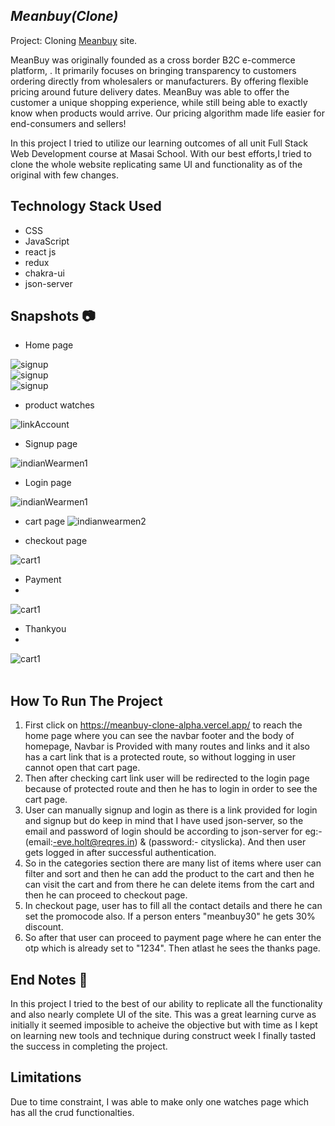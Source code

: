 ## _Meanbuy(Clone)_

Project: Cloning [Meanbuy](https://www.meanbuy.com/) site.

MeanBuy was originally founded as a cross border B2C e-commerce platform, . It primarily focuses on bringing transparency to customers ordering directly from wholesalers or manufacturers. By offering flexible pricing around future delivery dates. MeanBuy was able to offer the customer a unique shopping experience, while still being able to exactly know when products would arrive. Our pricing algorithm made life easier for end-consumers and sellers!

In this project I tried to utilize our learning outcomes of all unit Full Stack Web Development course at Masai School. With our best efforts,I tried to clone the whole website replicating same UI and functionality as of the original with few changes.

## Technology Stack Used

- CSS
- JavaScript
- react js
- redux 
- chakra-ui
- json-server

## Snapshots 📷
- Home page

![signup](https://github.com/abhi72181/meanbuy_clone/blob/main/public/images/Screenshot%20(754).png?raw=true)
<br />
![signup](https://github.com/abhi72181/meanbuy_clone/blob/main/public/images/Screenshot%20(756).png?raw=true)
<br />
![signup](https://github.com/abhi72181/meanbuy_clone/blob/main/public/images/Screenshot%20(758).png?raw=true)
<br />



- product watches


![linkAccount](https://github.com/abhi72181/meanbuy_clone/blob/main/public/images/watch.png?raw=true)
<!-- https://github.com/abhi72181/meanbuy_clone/blob/main/public/images/watch.png?raw=true -->


- Signup page

![indianWearmen1](https://github.com/abhi72181/meanbuy_clone/blob/main/public/images/signup.png?raw=true)

- Login page

![indianWearmen1](https://github.com/abhi72181/meanbuy_clone/blob/main/public/images/login.png?raw=true)

- cart page 
![indianwearmen2](https://github.com/abhi72181/meanbuy_clone/blob/main/public/images/cartpage.png?raw=true)

- checkout page

![cart1](https://github.com/abhi72181/meanbuy_clone/blob/main/public/images/checkout.png?raw=true)


- Payment 
- 
![cart1](https://github.com/abhi72181/meanbuy_clone/blob/main/public/images/payment.png?raw=true)

- Thankyou
- 
![cart1](https://github.com/abhi72181/meanbuy_clone/blob/main/public/images/thanks.png?raw=true)
<br/> <br/> 






## How To Run The Project
1. First click on https://meanbuy-clone-alpha.vercel.app/ to reach the home page where you can see the navbar footer and the body of homepage, Navbar is Provided with many routes and links and it also has a cart link that is a protected route, so without logging in user cannot open that cart page.
2. Then after checking cart link user will be redirected to the login page because of protected route and then he has to login in order to see the cart page.
3. User can manually signup and login as there is a link provided for login and signup but do keep in mind that I have used json-server, so the email and password of login should be according to json-server for eg:-(email:-eve.holt@reqres.in) & (password:- cityslicka). And then user gets logged in after successful authentication.
4. So in the categories section there are many list of items where user can filter and sort and then he can add the product to the cart and then he can visit the cart and from there he can delete items from the cart and then he can proceed to checkout page.
5. In checkout page, user has to fill all the contact details and there he can set the promocode also. If a person enters "meanbuy30" he gets 30% discount.
6. So after that user can proceed to payment page where he can enter the otp which is already set to "1234". Then atlast he sees the thanks page.

## End Notes 🧾
In this project I tried to the best of our ability to replicate all the functionality and also nearly complete UI of the site. This was a great learning curve as initially it seemed imposible to acheive the objective but with time as I kept on learning new tools and technique during construct week I finally tasted the success in completing the project.

## Limitations
Due to time constraint, I was able to make only one watches page which has all the crud functionalties. 
